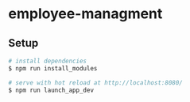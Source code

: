 # employee-managment

## Setup

```bash
# install dependencies
$ npm run install_modules

# serve with hot reload at http://localhost:8080/
$ npm run launch_app_dev
